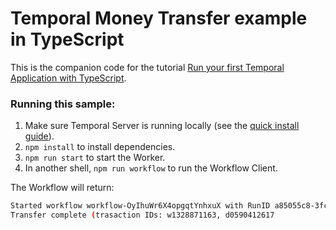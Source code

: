 # Temporal Money Transfer example in TypeScript

This is the companion code for the tutorial [Run your first Temporal Application with TypeScript](https://learn.temporal.io/getting_started/go/first_program_in_typescript).

### Running this sample:

1. Make sure Temporal Server is running locally (see the [quick install guide](https://docs.temporal.io/server/quick-install/)).
1. `npm install` to install dependencies.
1. `npm run start` to start the Worker.
1. In another shell, `npm run workflow` to run the Workflow Client.

The Workflow will return:

```bash
Started workflow workflow-OyIhuWr6X4opgqtYnhxuX with RunID a85055c8-3fce-466e-b4f6-8f66c16614e6
Transfer complete (trasaction IDs: w1328871163, d0590412617
```

